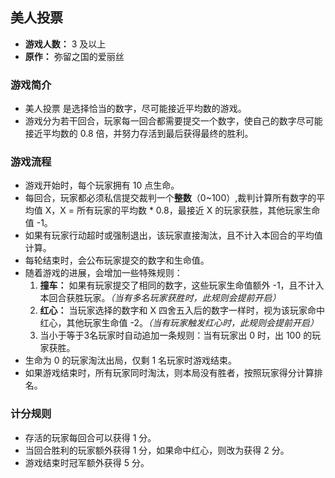 ## 美人投票

- **游戏人数：** 3 及以上
- **原作：** 弥留之国的爱丽丝

### 游戏简介
- 美人投票 是选择恰当的数字，尽可能接近平均数的游戏。
- 游戏分为若干回合，玩家每一回合都需要提交一个数字，使自己的数字尽可能接近平均数的 0.8 倍，并努力存活到最后获得最终的胜利。

### 游戏流程
- 游戏开始时，每个玩家拥有 10 点生命。
- 每回合，玩家都必须私信提交裁判一个**整数**（0~100）,裁判计算所有数字的平均值 X，X = 所有玩家的平均数 * 0.8，最接近 X 的玩家获胜，其他玩家生命值 -1。
- 如果有玩家行动超时或强制退出，该玩家直接淘汰，且不计入本回合的平均值计算。
- 每轮结束时，会公布玩家提交的数字和生命值。
- 随着游戏的进展，会增加一些特殊规则：
    1. **撞车：** 如果有玩家提交了相同的数字，这些玩家生命值额外 -1，且不计入本回合获胜玩家。*（当有多名玩家获胜时，此规则会提前开启）*
    2. **红心：** 当玩家选择的数字和 X 四舍五入后的数字一样时，视为该玩家命中红心，其他玩家生命值 -2。*（当有玩家触发红心时，此规则会提前开启）*
    3. 当小于等于3名玩家时自动追加一条规则：当有玩家出 0 时，出 100 的玩家获胜。
- 生命为 0 的玩家淘汰出局，仅剩 1 名玩家时游戏结束。
- 如果游戏结束时，所有玩家同时淘汰，则本局没有胜者，按照玩家得分计算排名。

### 计分规则
- 存活的玩家每回合可以获得 1 分。
- 当回合胜利的玩家额外获得 1 分，如果命中红心，则改为获得 2 分。
- 游戏结束时冠军额外获得 5 分。